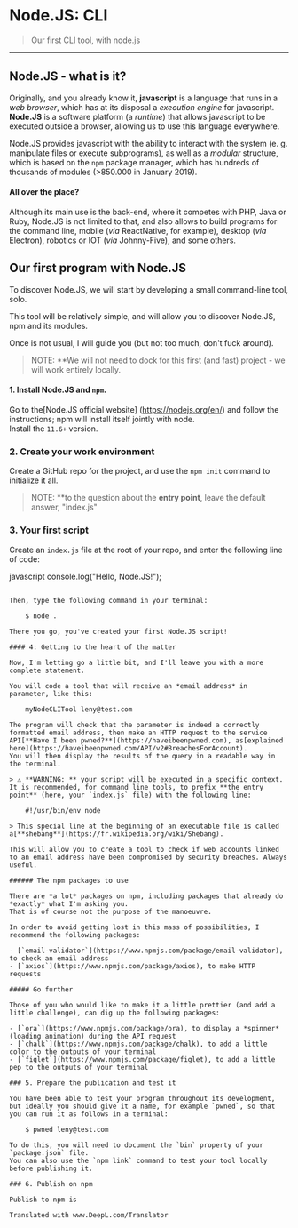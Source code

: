 # Node.JS: CLI

> Our first CLI tool, with node.js

* * *

## Node.JS - what is it?

Originally, and you already know it, **javascript** is a language that runs in a *web browser*, which has at its disposal a *execution engine* for javascript.  
**Node.JS** is a software platform (a *runtime*) that allows javascript to be executed outside a browser, allowing us to use this language everywhere.

Node.JS provides javascript with the ability to interact with the system (e. g. manipulate files or execute subprograms), as well as a *modular* structure, which is based on the `npm` package manager, which has hundreds of thousands of modules (>850.000 in January 2019).

#### All over the place?

Although its main use is the back-end, where it competes with PHP, Java or Ruby, Node.JS is not limited to that, and also allows to build programs for the command line, mobile (*via* ReactNative, for example), desktop (*via* Electron), robotics or IOT (*via* Johnny-Five), and some others.

## Our first program with Node.JS

To discover Node.JS, we will start by developing a small command-line tool, solo.

This tool will be relatively simple, and will allow you to discover Node.JS, npm and its modules.

Once is not usual, I will guide you (but not too much, don't fuck around).

> NOTE: **We will not need to dock for this first (and fast) project - we will work entirely locally.

#### 1. Install Node.JS and `npm`.

Go to the[Node.JS official website] (https://nodejs.org/en/) and follow the instructions; npm will install itself jointly with node.  
Install the `11.6+` version.

### 2. Create your work environment

Create a GitHub repo for the project, and use the `npm init` command to initialize it all.

> NOTE: **to the question about the **entry point**, leave the default answer, "index.js"

### 3. Your first script

Create an `index.js` file at the root of your repo, and enter the following line of code:

javascript
console.log("Hello, Node.JS!");
```

Then, type the following command in your terminal:

	$ node .
	
There you go, you've created your first Node.JS script!

#### 4: Getting to the heart of the matter

Now, I'm letting go a little bit, and I'll leave you with a more complete statement.

You will code a tool that will receive an *email address* in parameter, like this: 

	myNodeCLITool leny@test.com
	
The program will check that the parameter is indeed a correctly formatted email address, then make an HTTP request to the service API[**Have I been pwned?**](https://haveibeenpwned.com), as[explained here](https://haveibeenpwned.com/API/v2#BreachesForAccount).  
You will then display the results of the query in a readable way in the terminal.

> ⚠️ **WARNING: ** your script will be executed in a specific context. It is recommended, for command line tools, to prefix **the entry point** (here, your `index.js` file) with the following line:

	#!/usr/bin/env node
	
> This special line at the beginning of an executable file is called a[**shebang**](https://fr.wikipedia.org/wiki/Shebang).

This will allow you to create a tool to check if web accounts linked to an email address have been compromised by security breaches. Always useful.

###### The npm packages to use

There are *a lot* packages on npm, including packages that already do *exactly* what I'm asking you.  
That is of course not the purpose of the manoeuvre.

In order to avoid getting lost in this mass of possibilities, I recommend the following packages: 

- [`email-validator`](https://www.npmjs.com/package/email-validator), to check an email address
- [`axios`](https://www.npmjs.com/package/axios), to make HTTP requests

##### Go further

Those of you who would like to make it a little prettier (and add a little challenge), can dig up the following packages:

- [`ora`](https://www.npmjs.com/package/ora), to display a *spinner* (loading animation) during the API request
- [`chalk`](https://www.npmjs.com/package/chalk), to add a little color to the outputs of your terminal
- [`figlet`](https://www.npmjs.com/package/figlet), to add a little pep to the outputs of your terminal

### 5. Prepare the publication and test it

You have been able to test your program throughout its development, but ideally you should give it a name, for example `pwned`, so that you can run it as follows in a terminal:

	$ pwned leny@test.com
	
To do this, you will need to document the `bin` property of your `package.json` file.  
You can also use the `npm link` command to test your tool locally before publishing it.

### 6. Publish on npm

Publish to npm is 

Translated with www.DeepL.com/Translator